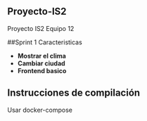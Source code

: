 ## Proyecto-IS2
Proyecto IS2 Equipo 12


##Sprint 1
Caracteristicas
  - **Mostrar el clima**
  - **Cambiar ciudad**
  - **Frontend basico**
## Instrucciones de compilación
Usar docker-compose
